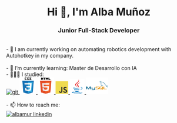 <!--### Hola, mi nombre es Alba 👋-->

<h1 align="center">Hi 👋, I'm Alba Muñoz</h1>
<h3 align="center">Junior Full-Stack Developer</h3><br>
- 🔭 I am currently working on automating robotics development with Autohotkey in my company. <br><br>
- 🌱 I’m currently learning: Master de Desarrollo con IA
<br>
- 👩🏼‍🎓 I studied: <br>
  <a href="https://git-scm.com/" target="_blank" rel="noreferrer"> 
    <img src="https://www.vectorlogo.zone/logos/git-scm/git-scm-icon.svg" alt="git" width="35" height="35"/> 
  </a> 
  <a href="https://www.w3schools.com/css/" target="_blank" rel="noreferrer"> 
    <img src="https://raw.githubusercontent.com/devicons/devicon/master/icons/css3/css3-original-wordmark.svg" alt="css3" width="45" height="45"/> 
  </a> 
  <a href="https://www.w3.org/html/" target="_blank" rel="noreferrer"> 
    <img src="https://raw.githubusercontent.com/devicons/devicon/master/icons/html5/html5-original-wordmark.svg" alt="html5" width="45" height="45"/> 
  </a> 
  <a href="https://developer.mozilla.org/es/docs/Web/JavaScript" target="_blank" rel="noreferrer"> 
     <img src="https://github.com/devicons/devicon/blob/master/icons/javascript/javascript-original.svg" alt="JavaScript" width="35" height="35"/> 
  </a> 
  <a href="https://dev.java/" target="_blank" rel="noreferrer"> 
    <img src="https://raw.githubusercontent.com/devicons/devicon/master/icons/java/java-original.svg" alt="java" width="40" height="40"/> 
  </a> 
  <a href="https://www.mysql.com/" target="_blank" rel="noreferrer"> 
    <img src="https://raw.githubusercontent.com/devicons/devicon/master/icons/mysql/mysql-original-wordmark.svg" alt="mysql" width="60" height="45"/> 
  </a> 
<br>
<br>
- 📫 How to reach me: <br> <a href="https://www.linkedin.com/in/alba-mu%C3%B1oz-rodr%C3%ADguez/" target="blank"><img align="center" src="https://raw.githubusercontent.com/rahuldkjain/github-profile-readme-generator/master/src/images/icons/Social/linked-in-alt.svg" alt="albamur linkedin" height="20" width="20" /></a> <br>
<br>
<!--<p align="left"> <img src="https://komarev.com/ghpvc/?username=albamur&label=Profile%20views&color=028f78&style=flat" alt="albamur" /> </p>-->
<!-- <img src="https://komarev.com/ghpvc/?username=albamur&style=for-the-badge"> -->
<!--<img alighn="center" alt="Coding" width="600" src="https://media.giphy.com/media/ZVik7pBtu9dNS/giphy.gif">-->
<!--
**albamur/albamur** is a ✨ _special_ ✨ repository because its `README.md` (this file) appears on your GitHub profile.
-->
<!--
Here are some ideas to get you started:
- 🔭 I’m currently working on ...
- 🌱 I’m currently learning ...
- 👯 I’m looking to collaborate on ...
- 🤔 I’m looking for help with ...
- 💬 Ask me about ...
- 📫 How to reach me: ...
- 😄 Pronouns: ...
- ⚡ Fun fact: ...
-->
